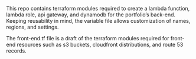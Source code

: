 This repo contains terraform modules required to create a lambda function, lambda role, api gateway, and dynamodb for the portfolio’s back-end. Keeping reusability in mind, the variable file allows customization of names, regions, and settings.

The front-end.tf file is a draft of the terraform modules required for front-end resources such as s3 buckets, cloudfront distributions, and route 53 records. 
